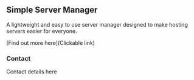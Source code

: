 ## Simple Server Manager
  A lightweight and easy to use server manager designed to make hosting servers easier for everyone.
  
  [Find out more here](Clickable link)



### Contact
Contact details here
